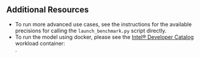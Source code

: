 <!--- 90. Resource Links-->
## Additional Resources

* To run more advanced use cases, see the instructions for the available precisions [<fp32 precision>](<fp32 advanced readme link>) [<int8 precision>](<int8 advanced readme link>) [<bfloat16 precision>](<bfloat16 advanced readme link>) for calling the `launch_benchmark.py` script directly.
* To run the model using docker, please see the [Intel® Developer Catalog](http://software.intel.com/containers)
  workload container:<br />
  [<workload container url>](<workload container url>).